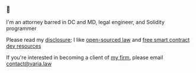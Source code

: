 ### 👋

I'm an attorney barred in DC and MD, legal engineer, and Solidity programmer

Please read my [disclosure](https://github.com/ErichDylus/Open-Source-Law/blob/main/Disclosure.md); I like [open-sourced law](https://github.com/ErichDylus/Open-Source-Law/tree/main/forms) and [free smart contract dev resources](https://github.com/ErichDylus/Smart-Contract-Resources/blob/master/Build.md)

If you're interested in becoming a client of [my firm](https://varia.law/), please email [contact@varia.law](mailto:contact@varia.law)
